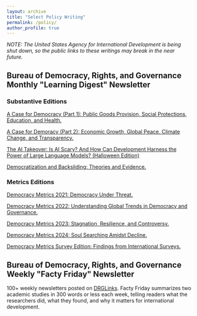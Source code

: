```yaml
---
layout: archive
title: "Select Policy Writing"
permalink: /policy/
author_profile: true
---
```


*NOTE: The United States Agency for International Development is being shut down, so the public links to these writings may break in the near future.*

## Bureau of Democracy, Rights, and Governance Monthly "Learning Digest" Newsletter
### Substantive Editions

[A Case for Democracy (Part 1): Public Goods Provision, Social Protections, Education, and Health.](https://content.govdelivery.com/accounts/USAIDHQ/bulletins/33a5081)

[A Case for Demoracy (Part 2): Economic Growth, Global Peace, Climate Change, and Transparency.](https://content.govdelivery.com/accounts/USAIDHQ/bulletins/33d2f61)

[The AI Takeover: Is AI Scary? And How Can Development Harness the Power of Large Language Models? (Halloween Edition)](https://www.ictworks.org/wp-content/uploads/2023/10/DRG-Learning-Digest.pdf)

[Democratization and Backsliding: Theories and Evidence.](https://www.drglinks.org/sites/default/files/2024-02/LER%20II%20CB002%20Learning%20Digest%20%2324%20Democratization%20FINAL.docx.pdf)

### Metrics Editions

[Democracy Metrics 2021: Democracy Under Threat.](https://www.drglinks.org/learning-digest/annual-democracy-metrics-2021)

[Democracy Metrics 2022: Understanding Global Trends in Democracy and Governance.](https://content.govdelivery.com/accounts/USAIDHQ/bulletins/32591ab)

[Democracy Metrics 2023: Stagnation, Resilience, and Controversy.](https://content.govdelivery.com/accounts/USAIDHQ/bulletins/361ab25)

[Democracy Metrics 2024: Soul Searching Amidst Decline.](https://content.govdelivery.com/accounts/USAIDHQ/bulletins/3a4ce89)

[Democracy Metrics Survey Edition: Findings from International Surveys.](https://www.drglinks.org/learning-digest/findings-international-surveys-2021)



## Bureau of Democracy, Rights, and Governance Weekly "Facty Friday" Newsletter
100+ weekly newsletters posted on [DRGLinks](https://www.drglinks.org/facty-friday/). Facty Friday summarizes two academic studies in 300 words or less each week, telling readers what the researchers did, what they found, and why it matters for international development.
